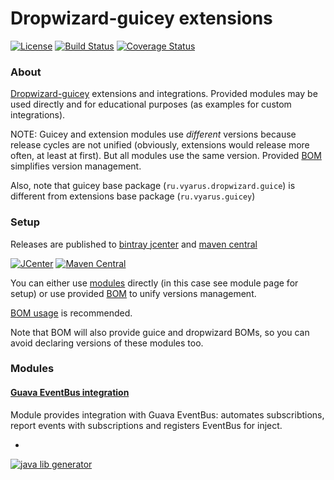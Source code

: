 # Dropwizard-guicey extensions
[![License](http://img.shields.io/badge/license-MIT-blue.svg?style=flat)](http://www.opensource.org/licenses/MIT)
[![Build Status](http://img.shields.io/travis/xvik/dropwizard-guicey-ext.svg?style=flat)](https://travis-ci.org/xvik/dropwizard-guicey-ext)
[![Coverage Status](https://img.shields.io/coveralls/xvik/dropwizard-guicey-ext.svg?style=flat)](https://coveralls.io/r/xvik/dropwizard-guicey-ext?branch=master)

### About

[Dropwizard-guicey](https://github.com/xvik/dropwizard-guicey) extensions and integrations. 
Provided modules may be used directly and for educational purposes (as examples for custom integrations).

NOTE: Guicey and extension modules use *different* versions because release cycles are not unified (obviously, extensions would release more often, at least at first).
But all modules use the same version. Provided [BOM](guicey-bom) simplifies version management.

Also, note that guicey base package (`ru.vyarus.dropwizard.guice`) is different from extensions base package (`ru.vyarus.guicey`)

### Setup
 
Releases are published to [bintray jcenter](https://bintray.com/vyarus/xvik/dropwizard-guicey-ext/) and 
[maven central](https://maven-badges.herokuapp.com/maven-central/ru.vyarus.guicey/guicey-bom) 

[![JCenter](https://img.shields.io/bintray/v/vyarus/xvik/dropwizard-guicey-ext.svg?label=jcenter)](https://bintray.com/vyarus/xvik/dropwizard-guicey-ext/_latestVersion)
[![Maven Central](https://img.shields.io/maven-central/v/ru.vyarus.guicey/guicey-bom.svg?style=flat)](https://maven-badges.herokuapp.com/maven-central/ru.vyarus.guicey/guicey-bom)

You can either use [modules](#modules) directly (in this case see module page for setup) or use provided [BOM](guicey-bom)
to unify versions management.

[BOM usage](guicey-bom#setup) is recommended.

Note that BOM will also provide guice and dropwizard BOMs, so you can avoid declaring versions of these modules too. 

<!--
##### Snapshots

You can use snapshot versions through [JitPack](https://jitpack.io):

* Go to [JitPack project page](https://jitpack.io/#xvik/dropwizard-guicey-ext)
* Select `Commits` section and click `Get it` on commit you want to use (top one - the most recent)
* Follow displayed instruction: add repository and change dependency (NOTE: due to JitPack convention artifact group will be different)
-->

### Modules

#### [Guava EventBus integration](guicey-eventbus) 

Module provides integration with Guava EventBus: automates subscribtions, report events with subscriptions and registers EventBus for inject.

-
[![java lib generator](http://img.shields.io/badge/Powered%20by-%20Java%20lib%20generator-green.svg?style=flat-square)](https://github.com/xvik/generator-lib-java)